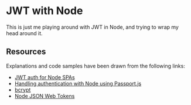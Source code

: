 # JWT with Node
This is just me playing around with JWT in Node, and trying to wrap my head around it.

## Resources
Explanations and code samples have been drawn from the following links:
- [JWT auth for Node SPAs](https://medium.com/dev-bits/a-guide-for-adding-jwt-token-based-authentication-to-your-single-page-nodejs-applications-c403f7cf04f4)
- [Handling authentication with Node using Passport.js](https://medium.freecodecamp.org/learn-how-to-handle-authentication-with-node-using-passport-js-4a56ed18e81e)
- [bcrypt](https://github.com/kelektiv/node.bcrypt.js/)
- [Node JSON Web Tokens](https://github.com/auth0/node-jsonwebtoken)